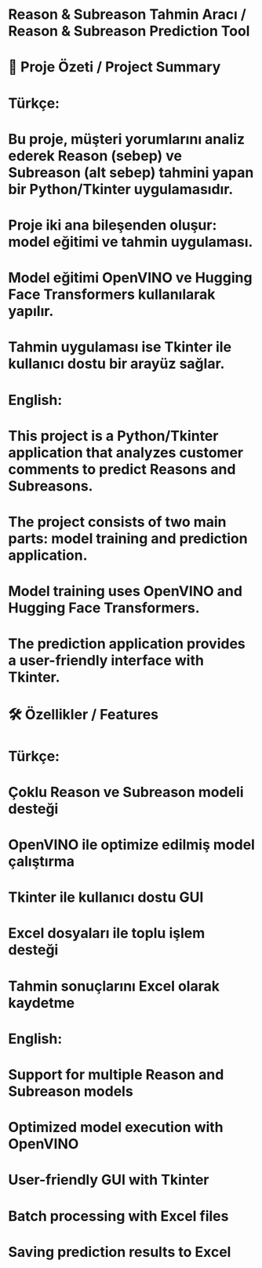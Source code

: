 # Reason \& Subreason Tahmin Aracı / Reason \& Subreason Prediction Tool

# 📌 Proje Özeti / Project Summary

# 

# Türkçe:

# Bu proje, müşteri yorumlarını analiz ederek Reason (sebep) ve Subreason (alt sebep) tahmini yapan bir Python/Tkinter uygulamasıdır.

# Proje iki ana bileşenden oluşur: model eğitimi ve tahmin uygulaması.

# Model eğitimi OpenVINO ve Hugging Face Transformers kullanılarak yapılır.

# Tahmin uygulaması ise Tkinter ile kullanıcı dostu bir arayüz sağlar.

# 

# English:

# This project is a Python/Tkinter application that analyzes customer comments to predict Reasons and Subreasons.

# The project consists of two main parts: model training and prediction application.

# Model training uses OpenVINO and Hugging Face Transformers.

# The prediction application provides a user-friendly interface with Tkinter.

# 

# 🛠 Özellikler / Features

# 

# Türkçe:

# 

# Çoklu Reason ve Subreason modeli desteği

# 

# OpenVINO ile optimize edilmiş model çalıştırma

# 

# Tkinter ile kullanıcı dostu GUI

# 

# Excel dosyaları ile toplu işlem desteği

# 

# Tahmin sonuçlarını Excel olarak kaydetme

# 

# English:

# 

# Support for multiple Reason and Subreason models

# 

# Optimized model execution with OpenVINO

# 

# User-friendly GUI with Tkinter

# 

# Batch processing with Excel files

# 

# Saving prediction results to Excel

